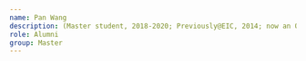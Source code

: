 ```yaml
---
name: Pan Wang  
description: (Master student, 2018-2020; Previously@EIC, 2014; now an Officer)
role: Alumni
group: Master
---
```


